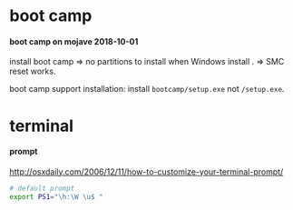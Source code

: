 # boot camp

#### boot camp on mojave 2018-10-01

install boot camp => no partitions to install when Windows install . 
=> SMC reset works.

boot camp support installation:
install `bootcamp/setup.exe` not `/setup.exe`.

# terminal

#### prompt

http://osxdaily.com/2006/12/11/how-to-customize-your-terminal-prompt/
```bash
# default prompt
export PS1="\h:\W \u$ "
```
<!--stackedit_data:
eyJoaXN0b3J5IjpbMTA1NzcxNzMwMCwyMDE5NjUwODM0LC05ND
I3MzAyNDZdfQ==
-->